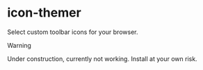 # icon-themer
Select custom toolbar icons for your browser.

> [!Warning]
> Under construction, currently not working.
> Install at your own risk.
